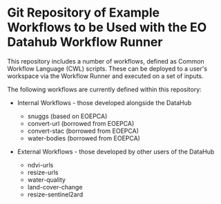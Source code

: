 # Git Repository of Example Workflows to be Used with the EO Datahub Workflow Runner
This repository includes a number of workflows, defined as Common Workflow Language (CWL) scripts. These can be deployed to a user's workspace via the Workflow Runner and executed on a set of inputs.

The following workflows are currently defined within this repository:
- Internal Workflows - those developed alongside the DataHub
  - snuggs (based on EOEPCA)
  - convert-url (borrowed from EOEPCA)
  - convert-stac (borrowed from EOEPCA)
  - water-bodies (borrowed from EOEPCA)

- External Workflows - those developed by other users of the DataHub
  - ndvi-urls
  - resize-urls
  - water-quality
  - land-cover-change
  - resize-sentinel2ard
